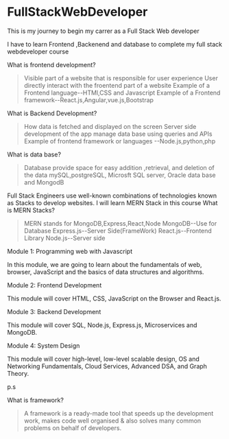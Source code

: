 # FullStackWebDeveloper
This is my journey to begin my carrer as a Full Stack Web developer

I have to learn Frontend ,Backenend and database to complete my full stack webdeveloper course

What is frontend development?
>Visible part of a website that is responsible for user experience
>User directly interact with the froentend part of a website
> Example of a Frontend language--HTMl,CSS and Javascript
>Example of a Frontend framework--React.js,Angular,vue.js,Bootstrap

What is Backend Development?
>How data is fetched and displayed on the screen
>Server side development of the app
>manage data base using queries and APIs
>Example of frontend framework or languages --Node.js,python,php

What is data base?
>Database provide space for easy addition ,retrieval, and deletion of the data
>mySQL,postgreSQL, Microsft SQL server, Oracle data base and MongodB

Full Stack Engineers use well-known combinations of technologies known as Stacks to develop websites.
I will learn MERN Stack in this course
What is MERN Stacks?
>MERN stands for MongoDB,Express,React,Node
>MongoDB--Use for Database
>Express.js--Server Side(FrameWork)
>React.js--Frontend Library
>Node.js--Server side


Module 1: Programming web with Javascript

In this module, we are going to learn about the fundamentals of web, browser, JavaScript and the basics of data structures and algorithms.

Module 2: Frontend Development

This module will cover HTML, CSS, JavaScript on the Browser and React.js.

Module 3: Backend Development

This module will cover SQL, Node.js, Express.js, Microservices and MongoDB.

Module 4: System Design

This module will cover high-level, low-level scalable design, OS and Networking Fundamentals, Cloud Services, Advanced DSA, and Graph Theory.

p.s


What is framework?
>A framework is a ready-made tool that speeds up the development work, makes code well organised & also solves many common problems on behalf of developers.
